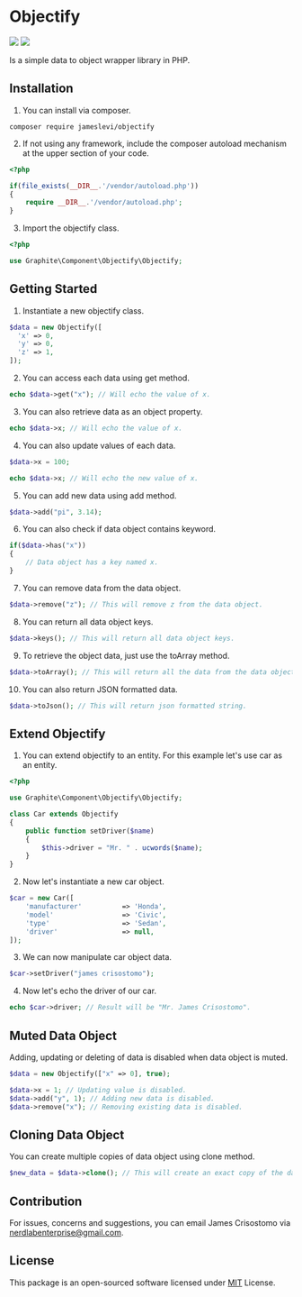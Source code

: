 # Objectify

![](https://img.shields.io/badge/packagist-v1.0.1-informational?style=flat&logo=<LOGO_NAME>&logoColor=white&color=2bbc8a) ![](https://img.shields.io/badge/license-MIT-informational?style=flat&logo=<LOGO_NAME>&logoColor=white&color=2bbc8a)

Is a simple data to object wrapper library in PHP.

## Installation ##
1. You can install via composer.
```
composer require jameslevi/objectify
```
2. If not using any framework, include the composer autoload mechanism at the upper section of your code.
```php
<?php

if(file_exists(__DIR__.'/vendor/autoload.php'))
{
    require __DIR__.'/vendor/autoload.php';
}
```
3. Import the objectify class.
```php
<?php

use Graphite\Component\Objectify\Objectify;
```
## Getting Started ##
1. Instantiate a new objectify class.
```php
$data = new Objectify([
  'x' => 0,
  'y' => 0,
  'z' => 1,
]);
```
2. You can access each data using get method.
```php
echo $data->get("x"); // Will echo the value of x.
```
3. You can also retrieve data as an object property.
```php
echo $data->x; // Will echo the value of x.
```
4. You can also update values of each data.
```php
$data->x = 100;

echo $data->x; // Will echo the new value of x.
```
5. You can add new data using add method.
```php
$data->add("pi", 3.14);
```
6. You can also check if data object contains keyword.
```php
if($data->has("x"))
{
    // Data object has a key named x.
}
```
7. You can remove data from the data object.
```php
$data->remove("z"); // This will remove z from the data object.
```
8. You can return all data object keys.
```php
$data->keys(); // This will return all data object keys.
```
9. To retrieve the object data, just use the toArray method.
```php
$data->toArray(); // This will return all the data from the data object in array.
```
10. You can also return JSON formatted data.
```php
$data->toJson(); // This will return json formatted string.
```
## Extend Objectify ##
1. You can extend objectify to an entity. For this example let's use car as an entity.
```php
<?php

use Graphite\Component\Objectify\Objectify;

class Car extends Objectify
{
    public function setDriver($name)
    {
        $this->driver = "Mr. " . ucwords($name);
    }
}
```
2. Now let's instantiate a new car object.
```php
$car = new Car([
    'manufacturer'          => 'Honda',
    'model'                 => 'Civic',
    'type'                  => 'Sedan',
    'driver'                => null,
]);
```
3. We can now manipulate car object data.
```php
$car->setDriver("james crisostomo");
```
4. Now let's echo the driver of our car.
```php
echo $car->driver; // Result will be "Mr. James Crisostomo".
```
## Muted Data Object ##
Adding, updating or deleting of data is disabled when data object is muted.
```php
$data = new Objectify(["x" => 0], true);

$data->x = 1; // Updating value is disabled.
$data->add("y", 1); // Adding new data is disabled.
$data->remove("x"); // Removing existing data is disabled.
```
## Cloning Data Object ##
You can create multiple copies of data object using clone method.
```php
$new_data = $data->clone(); // This will create an exact copy of the data object.
```
## Contribution ##
For issues, concerns and suggestions, you can email James Crisostomo via nerdlabenterprise@gmail.com.
## License ##
This package is an open-sourced software licensed under [MIT](https://opensource.org/licenses/MIT) License.
